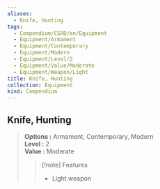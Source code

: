 ```yaml
---
aliases:
  - Knife, Hunting
tags:
  - Compendium/CSRD/en/Equipment
  - Equipment/Armament
  - Equipment/Contemporary
  - Equipment/Modern
  - Equipment/Level/2
  - Equipment/Value/Moderate
  - Equipment/Weapon/Light
title: Knife, Hunting
collection: Equipment
kind: Compendium
---
```

## Knife, Hunting  
  
>  
> **Options :** Armament, Contemporary, Modern  
> **Level :** 2  
> **Value :** Moderate  
>>[!note] Features  
>> - Light weapon